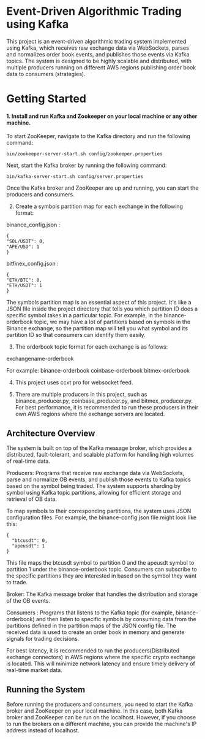 
# Event-Driven Algorithmic Trading using Kafka
This project is an event-driven algorithmic trading system implemented using Kafka, which receives raw exchange data via WebSockets, parses and normalizes order book events, and publishes those events via Kafka topics. The system is designed to be highly scalable and distributed, with multiple producers running on different AWS regions publishing order book data to consumers (strategies). 

# Getting Started 

#### 1. Install and run Kafka and Zookeeper on your local machine or any other machine.

  To start ZooKeeper, navigate to the Kafka directory and run the following command:
  ```
  bin/zookeeper-server-start.sh config/zookeeper.properties
  ```
  Next, start the Kafka broker by running the following command:
  ```
  bin/kafka-server-start.sh config/server.properties
  ```
  Once the Kafka broker and ZooKeeper are up and running, you can start the producers and consumers.

2. Create a symbols partition map for each exchange in the following format:

  binance_config.json :
  ```
  {
  "SOL/USDT": 0,
  "APE/USD": 1
  }
  ```
  bitfinex_config.json :
  ```
  {
  "ETH/BTC": 0,
  "ETH/USDT": 1
  }
  ```
  
  The symbols partition map is an essential aspect of this project. It's like a JSON file inside the project directory that tells you which partition ID does a specific symbol takes in a particular topic. For example, in the binance-orderbook topic, we may have a lot of partitions based on symbols in the Binance exchange, so the partition map will tell you what symbol and its partition ID so that consumers can identify them easily.

3. The orderbook topic format for each exchange is as follows:

  exchangename-orderbook

  For example:
  binance-orderbook
  coinbase-orderbook
  bitmex-orderbook

4. This project uses ccxt pro for websocket feed.

5. There are multiple producers in this project, such as binance_producer.py, coinbase_producer.py, and bitmex_producer.py. For best performance, it is recommended to run these producers in their own AWS regions where the exchange servers are located.









## Architecture Overview

The system is built on top of the Kafka message broker, which provides a distributed, fault-tolerant, and scalable platform for handling high volumes of real-time data.

Producers: Programs that receive raw exchange data via WebSockets, parse and normalize OB events, and publish those events to Kafka topics based on the symbol being traded. The system supports sharding by symbol using Kafka topic partitions, allowing for efficient storage and retrieval of OB data.

To map symbols to their corresponding partitions, the system uses JSON configuration files. For example, the binance-config.json file might look like this:
```
{
  "btcusdt": 0,
  "apeusdt": 1
}
```
This file maps the btcusdt symbol to partition 0 and the apeusdt symbol to partition 1 under the binance-orderbook topic. Consumers can subscribe to the specific partitions they are interested in based on the symbol they want to trade.

Broker: The Kafka message broker that handles the distribution and storage of the OB events.

Consumers :  Programs that listens to the Kafka topic (for example, binance-orderbook) and then listen to specific symbols by consuming data from the partitions defined in the partition maps of the JSON config file. The received data is used to create an order book in memory and generate signals for trading decisions.

For best latency, it is recommended to run the producers(Distributed exchange connectors) in AWS regions where the specific crypto exchange is located. This will minimize network latency and ensure timely delivery of real-time market data.

## Running the System

Before running the producers and consumers, you need to start the Kafka broker and ZooKeeper on your local machine. In this case, both Kafka broker and ZooKeeper can be run on the localhost. However, if you choose to run the brokers on a different machine, you can provide the machine's IP address instead of localhost.






